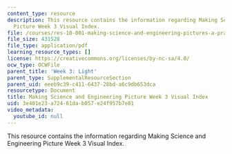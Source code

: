 ```yaml
---
content_type: resource
description: This resource contains the information regarding Making Science and Engineering
  Picture Week 3 Visual Index.
file: /courses/res-10-001-making-science-and-engineering-pictures-a-practical-guide-to-presenting-your-work-spring-2016/3e401e23a72461dab057e24f957b7e81_MITRES_10_001S16_VI_Wk3.pdf
file_size: 431528
file_type: application/pdf
learning_resource_types: []
license: https://creativecommons.org/licenses/by-nc-sa/4.0/
ocw_type: OCWFile
parent_title: 'Week 3: Light'
parent_type: SupplementalResourceSection
parent_uid: eeeb9c39-c411-6437-28bd-a6c9db653dca
resourcetype: Document
title: Making Science and Engineering Picture Week 3 Visual Index
uid: 3e401e23-a724-61da-b057-e24f957b7e81
video_metadata:
  youtube_id: null
---
```

This resource contains the information regarding Making Science and Engineering Picture Week 3 Visual Index.